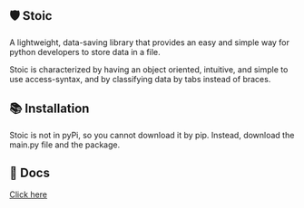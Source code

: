 ## **🛡️ Stoic**

A lightweight, data-saving library that provides an easy and simple way for python developers to store data in a file.

Stoic is characterized by having an object oriented, intuitive, and simple to use access-syntax, and by classifying data by tabs instead of braces.

## **📚 Installation**

Stoic is not in pyPi, so you cannot download it by pip. Instead, download the main.py file and the package.

## **📖 Docs**

<a href="./mycodecompiled.md">Click here</a>